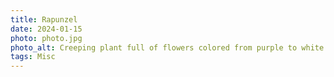 ```yaml
---
title: Rapunzel
date: 2024-01-15
photo: photo.jpg
photo_alt: Creeping plant full of flowers colored from purple to white on a building in Edinburgh
tags: Misc
---
```

